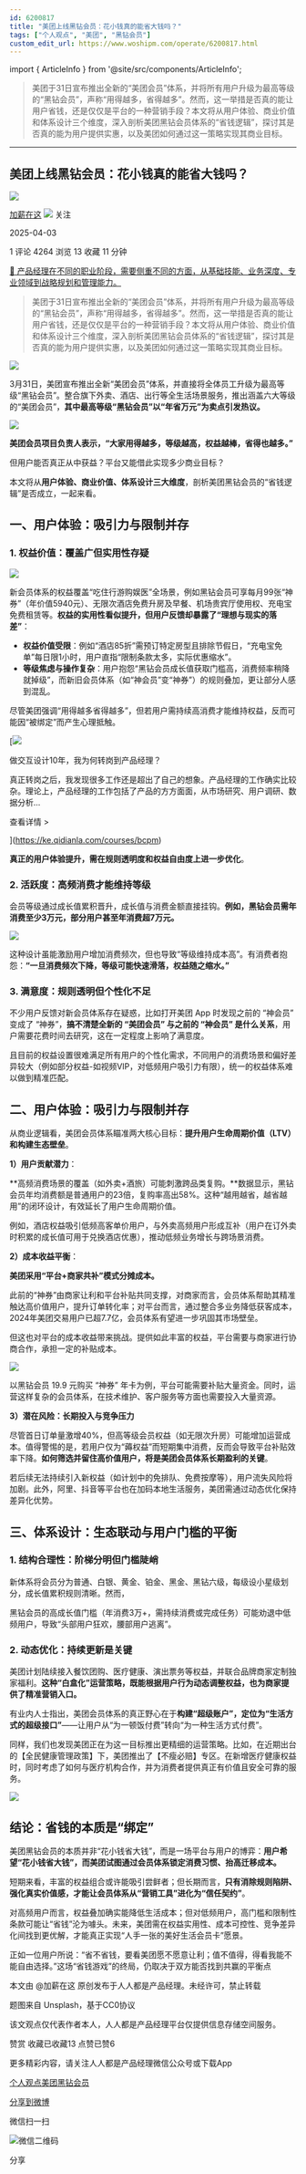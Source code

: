```yaml
---
id: 6200817
title: "美团上线黑钻会员：花小钱真的能省大钱吗？"
tags: ["个人观点", "美团", "黑钻会员"]
custom_edit_url: https://www.woshipm.com/operate/6200817.html
---
```

import { ArticleInfo } from '@site/src/components/ArticleInfo';

<ArticleInfo
    author="加薪在这"
    authorLink="https://www.woshipm.com/u/1073708"
    published="2025-04-03"
    views={4264}
    comments={1}
    collects={13}
/>

> 美团于31日宣布推出全新的“美团会员”体系，并将所有用户升级为最高等级的“黑钻会员”，声称“用得越多，省得越多”。然而，这一举措是否真的能让用户省钱，还是仅仅是平台的一种营销手段？本文将从用户体验、商业价值和体系设计三个维度，深入剖析美团黑钻会员体系的“省钱逻辑”，探讨其是否真的能为用户提供实惠，以及美团如何通过这一策略实现其商业目标。

---

## 美团上线黑钻会员：花小钱真的能省大钱吗？

[![](https://static.woshipm.com/pmapp_avatar_20250217142505_6053.jpeg?imageView2/1/w/72/h/72/q/100)](https://www.woshipm.com/u/1073708)

[加薪在这](https://www.woshipm.com/u/1073708) ![](https://static.woshipm.com/tag/1101_1@2x.png) 关注

2025-04-03

1 评论 4264 浏览 13 收藏 11 分钟

[🔗 产品经理在不同的职业阶段，需要侧重不同的方面，从基础技能、业务深度、专业领域到战略规划和管理能力。](https://ke.qidianla.com/courses/90pm)

> 美团于31日宣布推出全新的“美团会员”体系，并将所有用户升级为最高等级的“黑钻会员”，声称“用得越多，省得越多”。然而，这一举措是否真的能让用户省钱，还是仅仅是平台的一种营销手段？本文将从用户体验、商业价值和体系设计三个维度，深入剖析美团黑钻会员体系的“省钱逻辑”，探讨其是否真的能为用户提供实惠，以及美团如何通过这一策略实现其商业目标。

![](https://image.woshipm.com/2023/04/14/7785da1c-daa1-11ed-aee8-00163e0b5ff3.png)

3月31日，美团宣布推出全新“美团会员”体系，并直接将全体员工升级为最高等级“黑钻会员”。整合旗下外卖、酒店、出行等全生活场景服务，推出涵盖六大等级的“美团会员”，**其中最高等级“黑钻会员”以“年省万元”为卖点引发热议。**

![](https://image.woshipm.com/2025/04/03/066b0d40-1049-11f0-b4f1-00163e09d72f.png)

**美团会员项目负责人表示，“大家用得越多，等级越高，权益越棒，省得也越多。”**

但用户能否真正从中获益？平台又能借此实现多少商业目标？

本文将从**用户体验、商业价值、体系设计三大维度**，剖析美团黑钻会员的“省钱逻辑”是否成立，一起来看。

## 一、用户体验：吸引力与限制并存

### 1\. 权益价值：覆盖广但实用性存疑

![](https://image.woshipm.com/2025/04/03/125a271c-1049-11f0-abee-00163e09d72f.png)

新会员体系的权益覆盖“吃住行游购娱医”全场景，例如黑钻会员可享每月99张“神券”（年价值5940元）、无限次酒店免费升房及早餐、机场贵宾厅使用权、充电宝免费租赁等。**权益的实用性看似提升，但用户反馈却暴露了“理想与现实的落差”**：

*   **权益价值受限**：例如“酒店85折”需预订特定房型且排除节假日，“充电宝免单”每日限1小时，用户直指“限制条款太多，实际优惠缩水”。
*   **等级焦虑与操作复杂**：用户抱怨“黑钻会员成长值获取门槛高，消费频率稍降就掉级”，而新旧会员体系（如“神会员”变“神券”）的规则叠加，更让部分人感到混乱。

尽管美团强调“用得越多省得越多”，但若用户需持续高消费才能维持权益，反而可能因“被绑定”而产生心理抵触。

[![](https://image.woshipm.com/2023/08/02/769bf6f4-30e6-11ee-b3cb-00163e0b5ff3.png)

做交互设计10年，我为何转岗到产品经理？

真正转岗之后，我发现很多工作还是超出了自己的想象。产品经理的工作确实比较杂。理论上，产品经理的工作包括了产品的方方面面，从市场研究、用户调研、数据分析...

查看详情 >

](https://ke.qidianla.com/courses/bcpm)

**真正的用户体验提升，需在规则透明度和权益自由度上进一步优化**。

### 2\. 活跃度：高频消费才能维持等级

会员等级通过成长值累积晋升，成长值与消费金额直接挂钩。**例如，黑钻会员需年消费至少3万元，部分用户甚至年消费超7万元。**

![](https://image.woshipm.com/2025/04/03/36b7e5a4-1049-11f0-bd6a-00163e09d72f.png)

这种设计虽能激励用户增加消费频次，但也导致“等级维持成本高”。有消费者抱怨：**“一旦消费频次下降，等级可能快速滑落，权益随之缩水。”**

### 3\. 满意度：规则透明但个性化不足

不少用户反馈对新会员体系存在疑惑，比如打开美团 App 时发现之前的 “神会员” 变成了 “神券”，**搞不清楚全新的 “美团会员” 与之前的 “神会员” 是什么关系**，用户需要花费时间去研究，这在一定程度上影响了满意度。

且目前的权益设置很难满足所有用户的个性化需求，不同用户的消费场景和偏好差异较大（例如部分权益-如视频VIP，对低频用户吸引力有限），统一的权益体系难以做到精准匹配。

## 二、用户体验：吸引力与限制并存

从商业逻辑看，美团会员体系瞄准两大核心目标：**提升用户生命周期价值（LTV）和构建生态壁垒**。

**1）用户贡献潜力**：

**高频消费场景的覆盖（如外卖+酒旅）可能刺激跨品类复购。**数据显示，黑钻会员年均消费额是普通用户的23倍，复购率高出58%。这种“越用越省，越省越用”的闭环设计，有效延长了用户生命周期价值。

例如，酒店权益吸引低频高客单价用户，与外卖高频用户形成互补（用户在订外卖时积累的成长值可用于兑换酒店优惠），推动低频业务增长与跨场景消费。

**2）成本收益平衡**：

**美团采用“平台+商家共补”模式分摊成本。**

此前的“神券”由商家让利和平台补贴共同支撑，对商家而言，会员体系帮助其精准触达高价值用户，提升订单转化率；对平台而言，通过整合多业务降低获客成本，2024年美团交易用户已超7.7亿，会员体系有望进一步巩固其市场壁垒。

但这也对平台的成本收益带来挑战。提供如此丰富的权益，平台需要与商家进行协商合作，承担一定的补贴成本。

![](https://image.woshipm.com/2025/04/03/2c45a8cc-1049-11f0-b4f1-00163e09d72f.jpg)

以黑钻会员 19.9 元购买 “神券” 年卡为例，平台可能需要补贴大量资金。同时，运营这样复杂的会员体系，在技术维护、客户服务等方面也需要投入大量资源。

**3）潜在风险：长期投入与竞争压力**

尽管首日订单量激增40%，但高等级会员权益（如无限次升房）可能增加运营成本。值得警惕的是，若用户仅为“薅权益”而短期集中消费，反而会导致平台补贴效率下降。**如何筛选并留住高价值用户，将是美团会员体系长期盈利的关键**。

若后续无法持续引入新权益（如计划中的免排队、免费按摩等），用户流失风险将加剧。此外，阿里、抖音等平台也在加码本地生活服务，美团需通过动态优化保持差异化优势。

## 三、体系设计：生态联动与用户门槛的平衡

### 1\. 结构合理性：阶梯分明但门槛陡峭

新体系将会员分为普通、白银、黄金、铂金、黑金、黑钻六级，每级设小星级划分，成长值累积规则清晰。然而，

黑钻会员的高成长值门槛（年消费3万+，需持续消费或完成任务）可能劝退中低频用户，导致“头部用户狂欢，腰部用户逃离”。

### 2\. 动态优化：持续更新是关键

美团计划陆续接入餐饮团购、医疗健康、演出票务等权益，并联合品牌商家定制独家福利。**这种“白盒化”运营策略，既能根据用户行为动态调整权益，也为商家提供了精准营销入口。**

有业内人士指出，美团会员体系的真正野心在于**构建“超级账户”，定位为“生活方式的超级接口”**——让用户从“为一顿饭付费”转向“为一种生活方式付费”。

同样，我们也发现美团正在为这一目标推出更精细的运营策略。比如，在近期出台的【全民健康管理政策】下，美团推出了【不瘦必赔】专区。在新增医疗健康权益时，同时考虑了如何与医疗机构合作，并为消费者提供真正有价值且安全可靠的服务。

![](https://image.woshipm.com/2025/04/03/4e3927a6-1049-11f0-b4f1-00163e09d72f.png)

## 结论：省钱的本质是“绑定”

美团黑钻会员的本质并非“花小钱省大钱”，而是一场平台与用户的博弈：**用户希望“花小钱省大钱”，而美团试图通过会员体系锁定消费习惯、抬高迁移成本。**

短期来看，丰富的权益组合或许能吸引尝鲜者；但长期而言，**只有消除规则陷阱、强化真实价值感，才能让会员体系从“营销工具”进化为“信任契约”**。

对高频用户而言，权益叠加确实能降低生活成本；但对低频用户，高门槛和限制性条款可能让“省钱”沦为噱头。未来，美团需在权益实用性、成本可控性、竞争差异化间找到更优解，才能真正实现“人手一张的美好生活会员卡”愿景。

正如一位用户所说：“省不省钱，要看美团愿不愿意让利；值不值得，得看我能不能自由选择。”这场“省钱游戏”的终局，仍取决于双方能否找到共赢的平衡点

本文由 @加薪在这 原创发布于人人都是产品经理。未经许可，禁止转载

题图来自 Unsplash，基于CC0协议

该文观点仅代表作者本人，人人都是产品经理平台仅提供信息存储空间服务。

赞赏 收藏已收藏13 点赞已赞6

更多精彩内容，请关注人人都是产品经理微信公众号或下载App

[个人观点](https://www.woshipm.com/tag/%e4%b8%aa%e4%ba%ba%e8%a7%82%e7%82%b9)[美团](https://www.woshipm.com/tag/%e7%be%8e%e5%9b%a2)[黑钻会员](https://www.woshipm.com/tag/%e9%bb%91%e9%92%bb%e4%bc%9a%e5%91%98)

[分享到微博](https://service.weibo.com/share/share.php?appkey=2775287854&title=美团上线黑钻会员：花小钱真的能省大钱吗？&url=https://www.woshipm.com/operate/6200817.html&pic=https://image.woshipm.com/2023/04/14/7785da1c-daa1-11ed-aee8-00163e0b5ff3.png)

微信扫一扫

![微信二维码](https://api.pwmqr.com/qrcode/create/?url=https://www.woshipm.com/operate/6200817.html)

分享